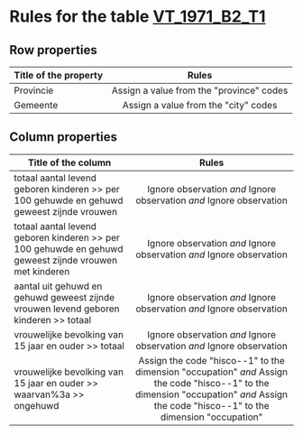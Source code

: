 # Rules for the table [VT_1971_B2_T1](https://github.com/cgueret/DataDump/blob/master/xls-marked/VT_1971_B2_T1_marked.xls?raw=true)
## Row properties
| Title of the property | Rules |
| --------------------- |:-----:|
| Provincie | Assign a value from the "province" codes |
| Gemeente | Assign a value from the "city" codes |
## Column properties
| Title of the column | Rules |
| --------------------- |:-----:|
| totaal aantal levend geboren kinderen >> per 100 gehuwde en gehuwd geweest zijnde vrouwen | Ignore observation *and* Ignore observation *and* Ignore observation |
| totaal aantal levend geboren kinderen >> per 100 gehuwde en gehuwd geweest zijnde vrouwen met kinderen | Ignore observation *and* Ignore observation *and* Ignore observation |
| aantal uit gehuwd en gehuwd geweest zijnde vrouwen levend geboren kinderen >> totaal | Ignore observation *and* Ignore observation *and* Ignore observation |
| vrouwelijke bevolking van 15 jaar en ouder >> totaal | Ignore observation *and* Ignore observation *and* Ignore observation |
| vrouwelijke bevolking van 15 jaar en ouder >> waarvan%3a >> ongehuwd | Assign the code "hisco--1" to the dimension "occupation" *and* Assign the code "hisco--1" to the dimension "occupation" *and* Assign the code "hisco--1" to the dimension "occupation" |
